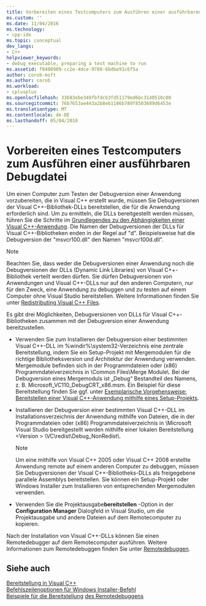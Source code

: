 ```yaml
---
title: Vorbereiten eines Testcomputers zum Ausführen einer ausführbaren Debugdatei | Microsoft Docs
ms.custom: ''
ms.date: 11/04/2016
ms.technology:
- cpp-ide
ms.topic: conceptual
dev_langs:
- C++
helpviewer_keywords:
- debug executable, preparing a test machine to run
ms.assetid: f0400989-cc2e-4dce-9788-6bdbe91c6f5a
author: corob-msft
ms.author: corob
ms.workload:
- cplusplus
ms.openlocfilehash: 33683ebe349fbfdcb3fd51179ed6bc3140510c00
ms.sourcegitcommit: 76b7653ae443a2b8eb1186b789f8503609d6453e
ms.translationtype: MT
ms.contentlocale: de-DE
ms.lasthandoff: 05/04/2018
---
```

# <a name="preparing-a-test-machine-to-run-a-debug-executable"></a>Vorbereiten eines Testcomputers zum Ausführen einer ausführbaren Debugdatei
Um einen Computer zum Testen der Debugversion einer Anwendung vorzubereiten, die in Visual C++ erstellt wurde, müssen Sie Debugversionen der Visual C++-Bibliothek-DLLs bereitstellen, die für die Anwendung erforderlich sind. Um zu ermitteln, die DLLs bereitgestellt werden müssen, führen Sie die Schritte im [Grundlegendes zu den Abhängigkeiten einer Visual C++-Anwendung](../ide/understanding-the-dependencies-of-a-visual-cpp-application.md). Die Namen der Debugversionen der DLLs für Visual C++-Bibliotheken enden in der Regel auf "d". Beispielsweise hat die Debugversion der "msvcr100.dll" den Namen "msvcr100d.dll".  
  
> [!NOTE]
>  Beachten Sie, dass weder die Debugversionen einer Anwendung noch die Debugversionen der DLLs (Dynamic Link Libraries) von Visual C++-Bibliothek verteilt werden dürfen. Sie dürfen Debugversionen von Anwendungen und Visual C++-DLLs nur auf den anderen Computern, nur für den Zweck, eine Anwendung zu debuggen und zu testen auf einem Computer ohne Visual Studio bereitstellen. Weitere Informationen finden Sie unter [Redistributing Visual C++ Files](../ide/redistributing-visual-cpp-files.md).  
  
 Es gibt drei Möglichkeiten, Debugversionen von DLLs für Visual C++-Bibliotheken zusammen mit der Debugversion einer Anwendung bereitzustellen.  
  
-   Verwenden Sie zum Installieren der Debugversion einer bestimmten Visual C++-DLL im %windir%\system32\-Verzeichnis eine zentrale Bereitstellung, indem Sie ein Setup-Projekt mit Mergemodulen für die richtige Bibliotheksversion und Architektur der Anwendung verwenden. Mergemodule befinden sich in der Programmdateien oder (x86) Programmdateiverzeichnis in \Common Files\Merge Module\\. Bei der Debugversion eines Mergemoduls ist „Debug“ Bestandteil des Namens, z. B. Microsoft_VC110_DebugCRT_x86.msm. Ein Beispiel für diese Bereitstellung finden Sie ggf. unter [Exemplarische Vorgehensweise: Bereitstellen einer Visual C++-Anwendung mithilfe eines Setup-Projekts](../ide/walkthrough-deploying-a-visual-cpp-application-by-using-a-setup-project.md).  
  
-   Installieren der Debugversion einer bestimmten Visual C++-DLL im Installationsverzeichnis der Anwendung mithilfe von Dateien, die in der Programmdateien oder (x86) Programmdateiverzeichnis in \Microsoft Visual Studio bereitgestellt werden mithilfe einer lokalen Bereitstellung \<Version > \VC\redist\Debug_NonRedist\\.  
  
    > [!NOTE]
    >  Um eine mithilfe von Visual C++ 2005 oder Visual C++ 2008 erstellte Anwendung remote auf einem anderen Computer zu debuggen, müssen Sie Debugversionen der Visual C++-Bibliotheks-DLLs als freigegebene parallele Assemblys bereitstellen. Sie können ein Setup-Projekt oder Windows Installer zum Installieren von entsprechenden Mergemodulen verwenden.  
  
-   Verwenden Sie die Projektausgabe**bereitstellen** -Option in der **Configuration Manager** Dialogfeld in Visual Studio, um die Projektausgabe und andere Dateien auf dem Remotecomputer zu kopieren. 
  
 Nach der Installation von Visual C++-DLLs können Sie einen Remotedebugger auf dem Remotecomputer ausführen. Weitere Informationen zum Remotedebuggen finden Sie unter [Remotedebuggen](/visualstudio/debugger/remote-debugging.md).  
  
## <a name="see-also"></a>Siehe auch  
 
 [Bereitstellung in Visual C++](../ide/deployment-in-visual-cpp.md)   
 [Befehlszeilenoptionen für Windows Installer-Befehl](http://msdn.microsoft.com/library/windows/desktop/aa367988.aspx)   
 [Beispiele für die Bereitstellung](../ide/deployment-examples.md) [des Remotedebuggens](/visualstudio/debugger/remote-debugging.md)